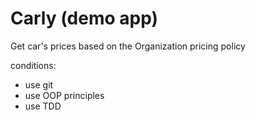 # Carly (demo app)

Get car's prices based on the Organization pricing policy

conditions:
* use git
* use OOP principles
* use TDD